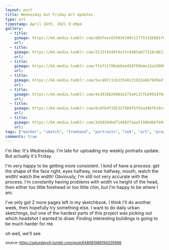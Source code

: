 ```yaml
---
layout: post
title: Wednesday but Friday Art Updates
type: art
timestamp: April 16th, 2021 9:49pm
gallery:
  - title:
    gimage: https://64.media.tumblr.com/d85feec655934299c117753326981f07/d7a02325e9927097-b9/s640x960/48280783fc0964ce1f17303fb0c262dfb6961ce4.jpg
    url: 
  - title:
    gimage: https://64.media.tumblr.com/3125f45d9f4a37c8485a077318c0812b/d7a02325e9927097-2a/s640x960/cb67d0d06090d780146e82adfa5cd59d12521d30.jpg
    url: 
  - title:
    gimage: https://64.media.tumblr.com/ffe731700ab8ae458f85b4e12a2d906b/d7a02325e9927097-76/s640x960/48ef68d8490c810d27854d6df097231a8b546445.jpg
    url: 
  - title:
    gimage: https://64.media.tumblr.com/5ac487c1cb13540c21922a6679d9edf4/d7a02325e9927097-49/s640x960/73d9ceb4c4b6ae38915d9c1d2033cff75fc2fd5a.jpg
    url: 
  - title:
    gimage: https://64.media.tumblr.com/4e3810b29403e275a9131fbd992476df/d7a02325e9927097-1f/s640x960/15e2e553f23f158a431d0028045c0b25ab11ab23.jpg
    url: 
  - title:
    gimage: https://64.media.tumblr.com/0c6f64f192327b89f5f63ad96fb19c9c/d7a02325e9927097-40/s640x960/fbca642a84e785aa792960362f9a5351f4cf9e28.jpg
    url: 
  - title:
    gimage: https://64.media.tumblr.com/3d39264bd7140827aae5190b866799c3/d7a02325e9927097-0d/s640x960/4cc06ffe2a11e17841f9da040763931289f98784.jpg
    url: 
tags: ["marker", "sketch", "freehand", "portraits", "ink", "art", "progress"]
comments: true
---
```

I'm like: It's Wednesday.  I'm late for uploading my weekly portraits update.  But actually it's Friday.

I'm very happy to be getting more consistent.  I kind of have a process: get the shape of the face right, eyes halfway, nose halfway, mouth, watch the width! watch the width!  Obviously, I'm still not very accurate with the process.  I'm constantly having problems with width vs height of the head, then either too little forehead or too little chin, but I'm happy to be where I am. 

I've only got 2 more pages left in my sketchbook.  I think I'll do another week, then hopefully try something else.  I want to do daily urban sketchings, but one of the hardest parts of this project was picking out which headshot I wanted to draw.  Finding interesting buildings is going to be much harder for me.

oh well, we'll see

<small>source: https://saturdayxiii.tumblr.com/post/648681988194205696</small>
